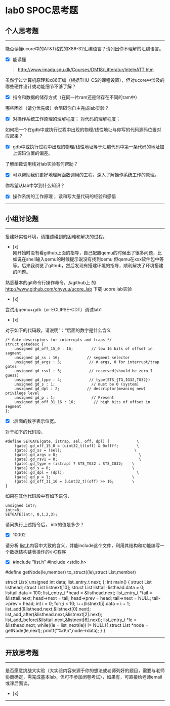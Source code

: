 # lab0 SPOC思考题

## 个人思考题

---

能否读懂ucore中的AT&T格式的X86-32汇编语言？请列出你不理解的汇编语言。
- [x] 能读懂 

>  http://www.imada.sdu.dk/Courses/DM18/Litteratur/IntelnATT.htm

虽然学过计算机原理和x86汇编（根据THU-CS的课程设置），但对ucore中涉及的哪些硬件设计或功能细节不够了解？
- [x]  指令和数据的储存方式（在同一片ram还是储存在不同的ram中）

>   


哪些困难（请分优先级）会阻碍你自主完成lab实验？
- [x]  对操作系统工作原理的理解程度；
对代码的理解程度；

>   

如何把一个在gdb中或执行过程中出现的物理/线性地址与你写的代码源码位置对应起来？
- [x]  gdb中或执行过程中出现的物理/线性地址等于汇编代码中第一条代码的地址加上源码位置的偏差。

>   

了解函数调用栈对lab实验有何帮助？
- [x]  可以帮助我们更好地理解函数调用的工程，深入了解操作系统工作的原理。

>   

你希望从lab中学到什么知识？
- [x]  操作系统的工作原理；
读和写大量代码的经验和感悟
>   

---

## 小组讨论题

---

搭建好实验环境，请描述碰到的困难和解决的过程。
- [x]  
刚开始时没有看github上面的指导，自己配置qemu的时候出了很多问题，比如说在shell输入qemu的时候提示说没有找到qemu
但qemu在xxx软件包中等等。后来我浏览了github，然后发现有搭建环境的指导，顺利解决了环境搭建的问题。
> 

熟悉基本的git命令行操作命令，从github上
的 http://www.github.com/chyyuu/ucore_lab 下载
ucore lab实验
- [x]  

> 

尝试用qemu+gdb（or ECLIPSE-CDT）调试lab1
- [x]   

> 

对于如下的代码段，请说明”：“后面的数字是什么含义
```
/* Gate descriptors for interrupts and traps */
struct gatedesc {
    unsigned gd_off_15_0 : 16;        // low 16 bits of offset in segment
    unsigned gd_ss : 16;            // segment selector
    unsigned gd_args : 5;            // # args, 0 for interrupt/trap gates
    unsigned gd_rsv1 : 3;            // reserved(should be zero I guess)
    unsigned gd_type : 4;            // type(STS_{TG,IG32,TG32})
    unsigned gd_s : 1;                // must be 0 (system)
    unsigned gd_dpl : 2;            // descriptor(meaning new) privilege level
    unsigned gd_p : 1;                // Present
    unsigned gd_off_31_16 : 16;        // high bits of offset in segment
};
```

- [x]  :后面的数字表示位宽。

> 

对于如下的代码段，
```
#define SETGATE(gate, istrap, sel, off, dpl) {            \
    (gate).gd_off_15_0 = (uint32_t)(off) & 0xffff;        \
    (gate).gd_ss = (sel);                                \
    (gate).gd_args = 0;                                    \
    (gate).gd_rsv1 = 0;                                    \
    (gate).gd_type = (istrap) ? STS_TG32 : STS_IG32;    \
    (gate).gd_s = 0;                                    \
    (gate).gd_dpl = (dpl);                                \
    (gate).gd_p = 1;                                    \
    (gate).gd_off_31_16 = (uint32_t)(off) >> 16;        \
}
```

如果在其他代码段中有如下语句，
```
unsigned intr;
intr=8;
SETGATE(intr, 0,1,2,3);
```
请问执行上述指令后， intr的值是多少？

- [x]  10002

> 

请分析 [list.h](https://github.com/chyyuu/ucore_lab/blob/master/labcodes/lab2/libs/list.h)内容中大致的含义，并能include这个文件，利用其结构和功能编写一个数据结构链表操作的小C程序
- [x]  #include "list.h"
#include <stdio.h>

#define getNode(le,member) to_struct((le),struct List,member)

struct List{
	unsigned int data;
	list_entry_t next;
};
int main()
{
	struct List listhead;
	struct List listnext[10];
	struct List listtail;
	listhead.data = 0;
	listtail.data = 100;
	list_entry_t *head = &listhead.next;
	list_entry_t *tail = &listtail.next;
	head->next = tail;
	head->prev = head;
	tail->next = NULL;
	tail->prev = head;
	int i = 0;
	for(;i < 10; i++)listnext[i].data = i + 1;
	list_add(&listhead.next,&listnext[0].next);
	list_add_after(&listhead.next,&listnext[2].next);
	list_add_before(&listtail.next,&listnext[6].next);
	list_entry_t *le = &listhead.next;
	while((le = list_next(le)) != NULL){
		struct List *node = getNode(le,next);
		printf("%d\n",node->data);
	}
}

> 

---

## 开放思考题

---

是否愿意挑战大实验（大实验内容来源于你的想法或老师列好的题目，需要与老师协商确定，需完成基本lab，但可不参加闭卷考试），如果有，可直接给老师email或课后面谈。
- [x]  

>  

---
